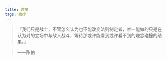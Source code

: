 ```yaml
---
title: 碰撞
tags: 摘抄
---
```



> 『我们只是战士，不管怎么认为也不能改变法则制定者，唯一能做的只是在认为对的立场中与敌人战斗，等待那或许能看到或许看不到的理念碰撞的结果。』

> ——陈佑

